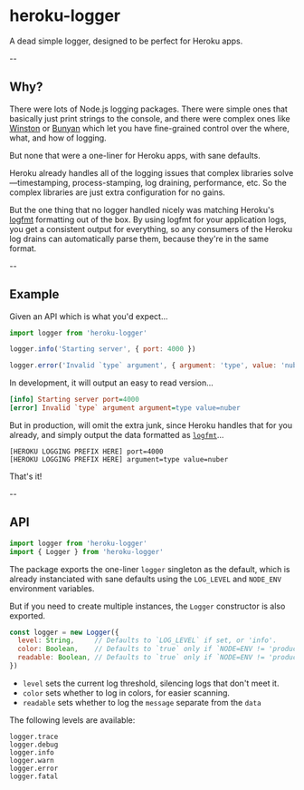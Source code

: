 
# heroku-logger

A dead simple logger, designed to be perfect for Heroku apps.

--

## Why?

There were lots of Node.js logging packages. There were simple ones that basically just print strings to the console, and there were complex ones like [Winston](https://github.com/winstonjs/winston) or [Bunyan](https://github.com/trentm/node-bunyan) which let you have fine-grained control over the where, what, and how of logging.

But none that were a one-liner for Heroku apps, with sane defaults.

Heroku already handles all of the logging issues that complex libraries solve—timestamping, process-stamping, log draining, performance, etc. So the complex libraries are just extra configuration for no gains.

But the one thing that no logger handled nicely was matching Heroku's [logfmt](https://brandur.org/logfmt) formatting out of the box. By using logfmt for your application logs, you get a consistent output for everything, so any consumers of the Heroku log drains can automatically parse them, because they're in the same format.

--

## Example

Given an API which is what you'd expect...

```js
import logger from 'heroku-logger'

logger.info('Starting server', { port: 4000 })

logger.error('Invalid `type` argument', { argument: 'type', value: 'nuber' })
```

In development, it will output an easy to read version...

```ini
[info] Starting server port=4000
[error] Invalid `type` argument argument=type value=nuber
```

But in production, will omit the extra junk, since Heroku handles that for you already, and simply output the data formatted as [`logfmt`]()...

```
[HEROKU LOGGING PREFIX HERE] port=4000
[HEROKU LOGGING PREFIX HERE] argument=type value=nuber
```

That's it!

--

## API

```js
import logger from 'heroku-logger'
import { Logger } from 'heroku-logger'
```

The package exports the one-liner `logger` singleton as the default, which is already instanciated with sane defaults using the `LOG_LEVEL` and `NODE_ENV` environment variables.

But if you need to create multiple instances, the `Logger` constructor is also exported.

```js
const logger = new Logger({
  level: String,     // Defaults to `LOG_LEVEL` if set, or 'info'.
  color: Boolean,    // Defaults to `true` only if `NODE=ENV != 'production'`.
  readable: Boolean, // Defaults to `true` only if `NODE=ENV != 'production'`.
})
```

- `level` sets the current log threshold, silencing logs that don't meet it.
- `color` sets whether to log in colors, for easier scanning.
- `readable` sets whether to log the `message` separate from the `data`

The following levels are available:

```
logger.trace
logger.debug
logger.info
logger.warn
logger.error
logger.fatal
```
